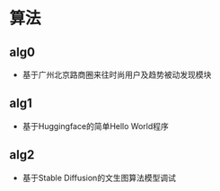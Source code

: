 # 算法
## alg0
* 基于广州北京路商圈来往时尚用户及趋势被动发现模块
## alg1
* 基于Huggingface的简单Hello World程序
## alg2
* 基于Stable Diffusion的文生图算法模型调试